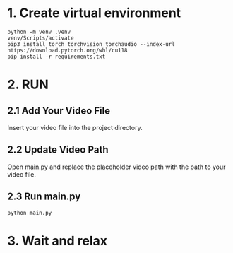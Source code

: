 # 1. Create virtual environment
```
python -m venv .venv
venv/Scripts/activate
pip3 install torch torchvision torchaudio --index-url https://download.pytorch.org/whl/cu118
pip install -r requirements.txt
```
# 2. RUN
## 2.1  Add Your Video File
Insert your video file into the project directory.
## 2.2 Update Video Path
Open main.py and replace the placeholder video path with the path to your video file.
## 2.3 Run main.py
```
python main.py
```
# 3. Wait and relax
